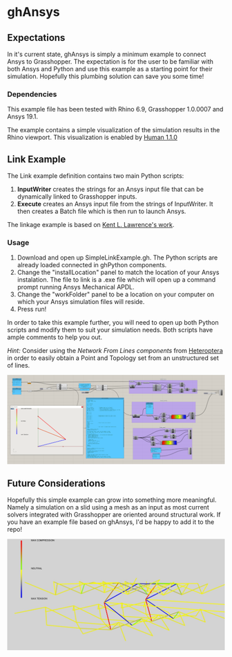 # ghAnsys

## Expectations
In it's current state, ghAnsys is simply a minimum example to connect Ansys to Grasshopper. The expectation is for the user to be familiar with both Ansys and Python and use this example as a starting point for their simulation. Hopefully this plumbing solution can save you some time!


### Dependencies
This example file has been tested with Rhino 6.9, Grasshopper 1.0.0007 and Ansys 19.1.

The example contains a simple visualization of the simulation results in the Rhino viewport. This visualization is enabled by [Human 1.1.0](https://www.food4rhino.com/app/human)

## Link Example
The Link example definition contains two main Python scripts:

1. **InputWriter** creates the strings for an Ansys input file that can be dynamically linked to Grasshopper inputs.
1. **Execute** creates an Ansys input file from the strings of InputWriter. It then creates a Batch file which is then run to launch Ansys.

The linkage example is based on [Kent L. Lawrence's work](http://mae.uta.edu/~lawrence/ansys/truss1/truss1.htm).

### Usage
1. Download and open up SimpleLinkExample.gh. The Python scripts are already loaded connected in ghPython components.
2. Change the "installLocation" panel to match the location of your Ansys instalation. The file to link is a .exe file which will open up a command prompt running Ansys Mechanical APDL.
3. Change the "workFolder" panel to be a location on your computer on which your Ansys simulation files will reside.
4. Press run!

In order to take this example further, you will need to open up both Python scripts and modify them to suit your simulation needs. Both scripts have ample comments to help you out. 

*Hint:* Consider using the *Network From Lines components* from [Heteroptera](https://www.food4rhino.com/app/heteroptera) in order to easily obtain a Point and Topology set from an unstructured set of lines. 


![Screenshot from Link Example](https://github.com/louislbnc/ghAnsys/blob/master/SimpleLinkScreenshot.PNG "Screenshot from Link Example")

## Future Considerations
Hopefully this simple example can grow into something more meaningful. Namely a simulation on a slid using a mesh as an input as most current solvers integrated with Grasshopper are oriented around structural work. If you have an example file based on ghAnsys, I'd be happy to add it to the repo!

![Example Viewport from a More Complex Simulation](https://github.com/louislbnc/ghAnsys/blob/master/viewportCapture.jpg "Complex Simulation Example")
